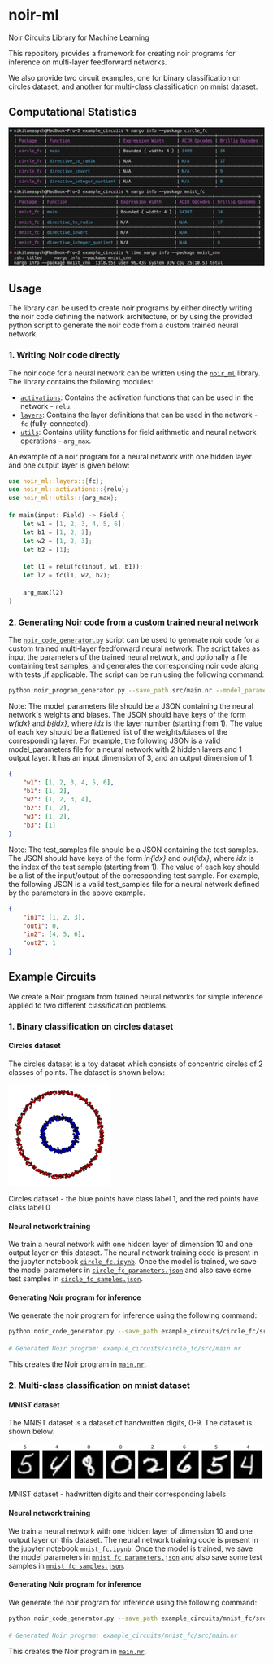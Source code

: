# noir-ml

Noir Circuits Library for Machine Learning

This repository provides a framework for creating noir programs for inference on multi-layer feedforward networks.

We also provide two circuit examples, one for binary classification on circles dataset, and another for multi-class classification on mnist dataset.

## Computational Statistics

![nargo info](/example_circuits/nargo_info.png)

## Usage

The library can be used to create noir programs by either directly writing the noir code defining the network architecture, or by using the provided python script to generate the noir code from a custom trained neural network.

### 1. Writing Noir code directly

The noir code for a neural network can be written using the [`noir_ml`](noir_ml) library. The library contains the following modules:

- [`activations`](noir_ml/src/activations.nr): Contains the activation functions that can be used in the network - `relu`.
- [`layers`](noir_ml/src/layers.nr): Contains the layer definitions that can be used in the network - `fc` (fully-connected).
- [`utils`](noir_ml/src/utils.nr): Contains utility functions for field arithmetic and neural network operations - `arg_max`.

An example of a noir program for a neural network with one hidden layer and one output layer is given below:

```rust
use noir_ml::layers::{fc};
use noir_ml::activations::{relu};
use noir_ml::utils::{arg_max};

fn main(input: Field) -> Field {
    let w1 = [1, 2, 3, 4, 5, 6];
    let b1 = [1, 2, 3];
    let w2 = [1, 2, 3];
    let b2 = [1];

    let l1 = relu(fc(input, w1, b1));
    let l2 = fc(l1, w2, b2);

    arg_max(l2)
}
```

### 2. Generating Noir code from a custom trained neural network

The [`noir_code_generator.py`](noir_code_generator.py) script can be used to generate noir code for a custom trained multi-layer feedforward neural network. The script takes as input the parameters of the trained neural network, and optionally a file containing test samples, and generates the corresponding noir code along with tests ,if applicable. The script can be run using the following command:

```sh
python noir_program_generator.py --save_path src/main.nr --model_parameters model_parameters.json --test_samples test_samples.json
```

Note: The model_parameters file should be a JSON containing the neural network's weights and biases. The JSON should have keys of the form *w\{idx}* and *b\{idx}*, where *idx* is the layer number (starting from 1). The value of each key should be a flattened list of the weights/biases of the corresponding layer. For example, the following JSON is a valid model_parameters file for a neural network with 2 hidden layers and 1 output layer. It has an input dimension of 3, and an output dimension of 1.

```json
{
    "w1": [1, 2, 3, 4, 5, 6],
    "b1": [1, 2],
    "w2": [1, 2, 3, 4],
    "b2": [1, 2],
    "w3": [1, 2],
    "b3": [1]
}
```

Note: The test_samples file should be a JSON containing the test samples. The JSON should have keys of the form *in{idx}* and *out{idx}*, where *idx* is the index of the test sample (starting from 1). The value of each key should be a list of the input/output of the corresponding test sample. For example, the following JSON is a valid test_samples file for a neural network defined by the parameters in the above example.

```json
{
    "in1": [1, 2, 3],
    "out1": 0,
    "in2": [4, 5, 6],
    "out2": 1
}
```

## Example Circuits

We create a Noir program from trained neural networks for simple inference applied to two different classification problems.

### 1. Binary classification on circles dataset

#### Circles dataset

The circles dataset is a toy dataset which consists of concentric circles of 2 classes of points. The dataset is shown below:

<img src="example_circuits/circle_fc/training/circle_fc_visualization.png" width="200" height="200"/>

Circles dataset - the blue points have class label 1, and the red points have class label 0
&nbsp;

#### Neural network training

We train a neural network with one hidden layer of dimension 10 and one output layer on this dataset. The neural network training code is present in the jupyter notebook [`circle_fc.ipynb`](example_circuits/circle_fc/training/circle_fc.ipynb). Once the model is trained, we save the model parameters in [`circle_fc_parameters.json`](example_circuits/circle_fc/training/circle_fc_parameters.json) and also save some test samples in [`circle_fc_samples.json`](example_circuits/circle_fc/training/circle_fc_samples.json).

#### Generating Noir program for inference

We generate the noir program for inference using the following command:

```sh
python noir_code_generator.py --save_path example_circuits/circle_fc/src/main.nr --model_parameters example_circuits/circle_fc/training/circle_fc_parameters.json --test_samples example_circuits/circle_fc/training/circle_fc_samples.json 

# Generated Noir program: example_circuits/circle_fc/src/main.nr
```

This creates the Noir program in [`main.nr`](example_circuits/circle_fc/src/main.nr).

### 2. Multi-class classification on mnist dataset

#### MNIST dataset

The MNIST dataset is a dataset of handwritten digits, 0-9. The dataset is shown below:

<img src="example_circuits/mnist_fc/training/mnist_fc_visualization.png"/>

MNIST dataset - hadwritten digits and their corresponding labels
&nbsp;

#### Neural network training

We train a neural network with one hidden layer of dimension 10 and one output layer on this dataset. The neural network training code is present in the jupyter notebook [`mnist_fc.ipynb`](example_circuits/mnist_fc/training/mnist_fc.ipynb). Once the model is trained, we save the model parameters in [`mnist_fc_parameters.json`](example_circuits/mnist_fc/training/mnist_fc_parameters.json) and also save some test samples in [`mnist_fc_samples.json`](example_circuits/mnist_fc/training/mnist_fc_samples.json).

#### Generating Noir program for inference

We generate the noir program for inference using the following command:

```sh
python noir_code_generator.py --save_path example_circuits/mnist_fc/src/main.nr --model_parameters example_circuits/mnist_fc/training/mnist_fc_parameters.json --test_samples example_circuits/mnist_fc/training/mnist_fc_samples.json 

# Generated Noir program: example_circuits/mnist_fc/src/main.nr
```

This creates the Noir program in [`main.nr`](example_circuits/mnist_fc/src/main.nr).

